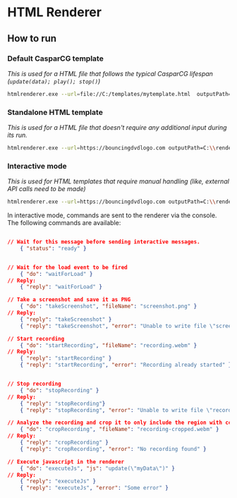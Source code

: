 # HTML Renderer

## How to run

### Default CasparCG template

_This is used for a HTML file that follows the typical CasparCG lifespan (`update(data); play(); stop()`)_

```bash
htmlrenderer.exe --url=file://C:/templates/mytemplate.html  outputPath=C:\\rendered --screenshots=true --recording=true --recording-cropped=true --casparData='{"name":"John Doe"}' --casparDelay=1000
```

### Standalone HTML template

_This is used for a HTML file that doesn't require any additional input during its run._

```bash
htmlrenderer.exe --url=https://bouncingdvdlogo.com outputPath=C:\\rendered --screenshots=true --recording=true --recording-cropped=true  --genericWaitIdle=1000 --genericWaitPlay=1000 --genericWaitStop=1000
```

### Interactive mode

_This is used for HTML templates that require manual handling (like, external API calls need to be made)_

```bash
htmlrenderer.exe --url=https://bouncingdvdlogo.com outputPath=C:\\rendered --interactive=1
```

In interactive mode, commands are sent to the renderer via the console. The following commands are available:

```json

// Wait for this message before sending interactive messages.
    { "status": "ready" }


// Wait for the load event to be fired
    { "do": "waitForLoad" }
// Reply:
    { "reply": "waitForLoad" }

// Take a screenshot and save it as PNG
    { "do": "takeScreenshot", "fileName": "screenshot.png" }
// Reply:
    { "reply": "takeScreenshot" }
    { "reply": "takeScreenshot", "error": "Unable to write file \"screenshot.png\"" }

// Start recording
    { "do": "startRecording", "fileName": "recording.webm" }
// Reply:
    { "reply": "startRecording" }
    { "reply": "startRecording", "error": "Recording already started" }


// Stop recording
    { "do": "stopRecording" }
// Reply:
    { "reply": "stopRecording"}
    { "reply": "stopRecording", "error": "Unable to write file \"recording.webm\""  }

// Analyze the recording and crop it to only include the region with content
    { "do": "cropRecording", "fileName": "recording-cropped.webm" }
// Reply:
    { "reply": "cropRecording" }
    { "reply": "cropRecording", "error": "No recording found" }

// Execute javascript in the renderer
    { "do": "executeJs", "js": "update(\"myData\")" }
// Reply:
    { "reply": "executeJs" }
    { "reply": "executeJs", "error": "Some error" }

```
